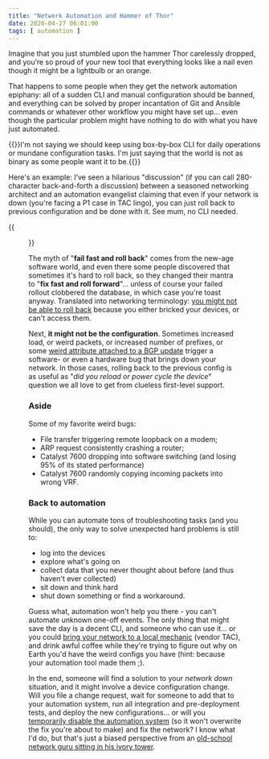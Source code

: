 ```yaml
---
title: "Network Automation and Hammer of Thor"
date: 2020-04-27 06:01:00
tags: [ automation ]
---
```

Imagine that you just stumbled upon the hammer Thor carelessly dropped, and you’re so proud of your new tool that everything looks like a nail even though it might be a lightbulb or an orange.

That happens to some people when they get the network automation epiphany: all of a sudden CLI and manual configuration should be banned, and everything can be solved by proper incantation of Git and Ansible commands or whatever other workflow you might have set up... even though the particular problem might have nothing to do with what you have just automated.

{{<note info>}}I'm not saying we should keep using box-by-box CLI for daily operations or mundane configuration tasks. I'm just saying that the world is not as binary as some people want it to be.{{</note>}}
<!--more-->
Here's an example: I’ve seen a hilarious "discussion" (if you can call 280-character back-and-forth a discussion) between a seasoned networking architect and an automation evangelist claiming that even if your network is down (you're facing a P1 case in TAC lingo), you can just roll back to previous configuration and be done with it. See mum, no CLI needed.

{{<figure src=/images/patience-you-must-have-my-young-padawan.jpg >}}

The myth of "**fail fast and roll back**" comes from the new-age software world, and even there some people discovered that sometimes it's hard to roll back, so they changed their mantra to "**fix fast and roll forward**"... unless of course your failed rollout clobbered the database, in which case you're toast anyway. Translated into networking terminology: [you might not be able to roll back](https://blog.ipspace.net/2019/04/recovering-from-network-automation.html) because you either bricked your devices, or can't access them.

Next, **it might not be the configuration**. Sometimes increased load, or weird packets, or increased number of prefixes, or some [weird attribute attached to a BGP update](https://blog.ipspace.net/2009/02/root-cause-analysis-oversized-as-paths.html) trigger a software- or even a hardware bug that brings down your network. In those cases, rolling back to the previous config is as useful as "_did you reload or power cycle the device_" question we all love to get from clueless first-level support.

### Aside

Some of my favorite weird bugs:

* File transfer triggering remote loopback on a modem;
* ARP request consistently crashing a router;
* Catalyst 7600 dropping into software switching (and losing 95% of its stated performance)
* Catalyst 7600 randomly copying incoming packets into wrong VRF.

### Back to automation

While you can automate tons of troubleshooting tasks (and you should), the only way to solve unexpected hard problems is still to:

* log into the devices
* explore what's going on
* collect data that you never thought about before (and thus haven't ever collected)
* sit down and think hard
* shut down something or find a workaround.

Guess what, automation won't help you there - you can't automate unknown one-off events. The only thing that might save the day is a decent CLI, and someone who can use it... or you could [bring your network to a local mechanic](https://blog.ipspace.net/2018/02/how-self-sufficient-do-you-want-to-be.html) (vendor TAC), and drink awful coffee while they're trying to figure out why on Earth you'd have the weird configs you have (hint: because your automation tool made them ;).

In the end, someone will find a solution to your _network down_ situation, and it might involve a device configuration change. Will you file a change request, wait for someone to add that to your automation system, run all integration and pre-deployment tests, and deploy the new configurations... or will you [temporarily disable the automation system](https://blog.ipspace.net/2018/02/big-red-button-for-network-automation.html) (so it won't overwrite the fix you're about to make) and fix the network? I know what I'd do, but that's just a biased perspective from an [old-school network guru sitting in his ivory tower](https://blog.ipspace.net/2010/07/extremely-off-topic-another-recognition.html).
